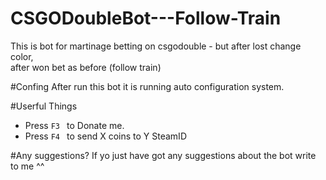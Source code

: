 # CSGODoubleBot---Follow-Train
This is bot for martinage betting on csgodouble - but after lost change color,<br/>
after won bet as before (follow train)<br/>

#Confing
After run this bot it is running auto configuration system.

#Userful Things
- Press ```F3 ``` to Donate me.
- Press ```F4 ``` to send X coins to Y SteamID

#Any suggestions?
If yo just have got any suggestions about the bot write to me ^^

